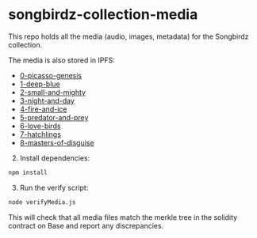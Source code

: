 # songbirdz-collection-media
This repo holds all the media (audio, images, metadata) for the Songbirdz collection.

The media is also stored in IPFS:
- [0-picasso-genesis](https://gateway.lighthouse.storage/ipfs/bafybeia473yopibtibi5zmw7jdc5b7wus65vdhlfmjo4w3wtup4in6wx4y)
- [1-deep-blue](https://gateway.lighthouse.storage/ipfs/bafybeicp54cdtogn4tbtxxrpof5oi7pgjkt63n63arf45db55ckpo2awhe)
- [2-small-and-mighty](https://gateway.lighthouse.storage/ipfs/bafybeieq52obxbsw2fyxqk3u76bvkzv47oeox2dshl74ua65svgo4iaxtm)
- [3-night-and-day](https://gateway.lighthouse.storage/ipfs/bafybeicskvnce4dcw3qcs352yr2dmi656vwafimm2olybkdicozkylveza)
- [4-fire-and-ice](https://gateway.lighthouse.storage/ipfs/bafybeihzpowaivvuxvqmah3auusozc5afeiyfdhmdp5iefsbb3leimm3ge)
- [5-predator-and-prey](https://gateway.lighthouse.storage/ipfs/bafybeicwqk2bcgpfojh63o4txc5jezkj6oobqcmnu6he5uueh26lfd7w6u)
- [6-love-birds](https://gateway.lighthouse.storage/ipfs/bafybeibeegccbcxn3ofyor7yn6poodfc3tu2vhd3v6dtpxoqav4n33j5uq)
- [7-hatchlings](https://gateway.lighthouse.storage/ipfs/bafybeiecvcrprcqhssunvhwadcg7eztqlnxwek7czsvnkezozqyoz6mydm)
- [8-masters-of-disguise](https://gateway.lighthouse.storage/ipfs/bafybeigrv7kzq352xto7eptiowppuan2gmqr4tdlg37qf2lpuijbfluv3u)

2. Install dependencies:
```bash
npm install
```

3. Run the verify script:
```bash
node verifyMedia.js
```

This will check that all media files match the merkle tree in the solidity contract on Base and report any discrepancies.
